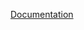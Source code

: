 [Documentation](https://docs.fluxninja.com/reference/policies/bundled-blueprints/policies/feature-rollout.md)
